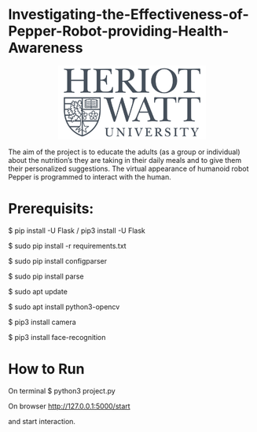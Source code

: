 # Investigating-the-Effectiveness-of-Pepper-Robot-providing-Health-Awareness

<div style="text-align:center">
<p align="center">
<img src="https://github.com/sma20/Investigating-the-Effectiveness-of-Pepper-Robot-providing-Health-Awareness/blob/master/static/1200px-Heriot-Watt_University_logo.svg.png " width="300" >
</p>
</div>

The aim of the project is to educate the adults (as a group or individual) about the nutrition’s they are taking in their daily meals and to give them their personalized suggestions. The virtual appearance of humanoid robot Pepper is programmed to interact with the human. 


# Prerequisits:

$ pip install -U Flask / pip3 install -U Flask

$ sudo pip install -r requirements.txt

$ sudo pip install configparser

$ sudo pip install parse

$ sudo apt update

$ sudo apt install python3-opencv

$ pip3 install camera

$ pip3 install face-recognition



# How to Run

On terminal
$ python3 project.py

On browser
http://127.0.0.1:5000/start

and start interaction.
